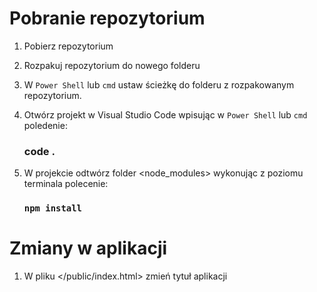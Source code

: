 # Pobranie repozytorium

1. Pobierz repozytorium

2. Rozpakuj repozytorium do nowego folderu

3. W `Power Shell` lub `cmd` ustaw ścieżkę do folderu z rozpakowanym repozytorium.

3. Otwórz projekt w Visual Studio Code wpisując w `Power Shell` lub `cmd` poledenie:

    ### code .

4. W projekcie odtwórz folder <node_modules> wykonując z poziomu terminala polecenie:

   ### `npm install`

# Zmiany w aplikacji

1. W pliku </public/index.html> zmień tytuł aplikacji <title> na właściwy.

2. W pliku </package.json> zmień (1 linia) <name> na tytuł aplikacji.

3. W pliku </package-lock.json> zmień (1 linia) <name> na tytuł aplikacji.

4. W pliku </App.js> zmień tytuł nagłówka <h1>

# Uruchoienieaplikacji

W terminalu wpisz poleenie

### `npm start`

Uruchomisz aplikacje w trybie developera
W przeglądarce zobaczysz aplikację pod adresem [http://localhost:3000](http://localhost:3000)

